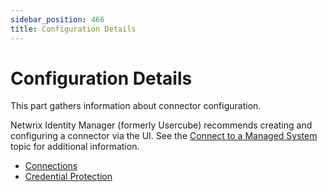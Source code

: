 ```yaml
---
sidebar_position: 466
title: Configuration Details
---
```


# Configuration Details

This part gathers information about connector configuration.

Netwrix Identity Manager (formerly Usercube) recommends creating and configuring a connector via the UI.
See the [Connect to a Managed System](../../../user-guide/set-up/connect-system/index "Connect to a Managed System") topic for additional information.

* [Connections](connections/index "Connections")
* [Credential Protection](credential-protection/index "Credential Protection")